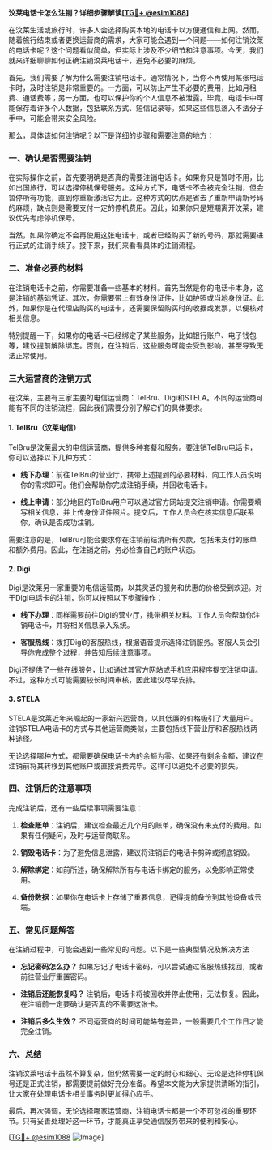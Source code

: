 **汶莱电话卡怎么注销？详细步骤解读[[TG💪+ @esim1088](https://t.me/s/esim1088)]**

在汶莱生活或旅行时，许多人会选择购买本地的电话卡以方便通信和上网。然而，随着旅行结束或者更换运营商的需求，大家可能会遇到一个问题——如何注销汶莱的电话卡呢？这个问题看似简单，但实际上涉及不少细节和注意事项。今天，我们就来详细聊聊如何正确注销汶莱电话卡，避免不必要的麻烦。

首先，我们需要了解为什么需要注销电话卡。通常情况下，当你不再使用某张电话卡时，及时注销是非常重要的。一方面，可以防止产生不必要的费用，比如月租费、通话费等；另一方面，也可以保护你的个人信息不被泄露。毕竟，电话卡中可能保存着许多个人数据，包括联系方式、短信记录等。如果这些信息落入不法分子手中，可能会带来安全风险。

那么，具体该如何注销呢？以下是详细的步骤和需要注意的地方：

### 一、确认是否需要注销

在实际操作之前，首先要明确是否真的需要注销电话卡。如果你只是暂时不用，比如出国旅行，可以选择停机保号服务。这种方式下，电话卡不会被完全注销，但会暂停所有功能，直到你重新激活它为止。这种方式的优点是省去了重新申请新号码的麻烦，缺点则是需要支付一定的停机费用。因此，如果你只是短期离开汶莱，建议优先考虑停机保号。

当然，如果你确定不会再使用这张电话卡，或者已经购买了新的号码，那就需要进行正式的注销手续了。接下来，我们来看看具体的注销流程。

### 二、准备必要的材料

在注销电话卡之前，你需要准备一些基本的材料。首先当然是你的电话卡本身，这是注销的基础凭证。其次，你需要带上有效身份证件，比如护照或当地身份证。此外，如果你是在代理店购买的电话卡，还需要保留购买时的收据或发票，以便核对相关信息。

特别提醒一下，如果你的电话卡已经绑定了某些服务，比如银行账户、电子钱包等，建议提前解除绑定。否则，在注销后，这些服务可能会受到影响，甚至导致无法正常使用。

### 三大运营商的注销方式

在汶莱，主要有三家主要的电信运营商：TelBru、Digi和STELA。不同的运营商可能有不同的注销流程，因此我们需要分别了解它们的具体要求。

#### 1. TelBru（汶莱电信）

TelBru是汶莱最大的电信运营商，提供多种套餐和服务。要注销TelBru电话卡，你可以选择以下几种方式：

- **线下办理**：前往TelBru的营业厅，携带上述提到的必要材料，向工作人员说明你的需求即可。他们会帮助你完成注销手续，并回收电话卡。
  
- **线上申请**：部分地区的TelBru用户可以通过官方网站提交注销申请。你需要填写相关信息，并上传身份证件照片。提交后，工作人员会在核实信息后联系你，确认是否成功注销。

需要注意的是，TelBru可能会要求你在注销前结清所有欠款，包括未支付的账单和额外费用。因此，在注销之前，务必检查自己的账户状态。

#### 2. Digi

Digi是汶莱另一家重要的电信运营商，以其灵活的服务和优惠的价格受到欢迎。对于Digi电话卡的注销，你可以按照以下步骤操作：

- **线下办理**：同样需要前往Digi的营业厅，携带相关材料。工作人员会帮助你注销电话卡，并将相关信息录入系统。

- **客服热线**：拨打Digi的客服热线，根据语音提示选择注销服务。客服人员会引导你完成整个过程，并告知后续注意事项。

Digi还提供了一些在线服务，比如通过其官方网站或手机应用程序提交注销申请。不过，这种方式可能需要较长时间审核，因此建议尽早安排。

#### 3. STELA

STELA是汶莱近年来崛起的一家新兴运营商，以其低廉的价格吸引了大量用户。注销STELA电话卡的方式与其他运营商类似，主要包括线下营业厅和客服热线两种途径。

无论选择哪种方式，都需要确保电话卡内的余额为零。如果还有剩余金额，建议在注销前将其转移到其他账户或直接消费完毕。这样可以避免不必要的损失。

### 四、注销后的注意事项

完成注销后，还有一些后续事项需要注意：

1. **检查账单**：注销后，建议检查最近几个月的账单，确保没有未支付的费用。如果有任何疑问，及时与运营商联系。

2. **销毁电话卡**：为了避免信息泄露，建议将注销后的电话卡剪碎或彻底销毁。

3. **解除绑定**：如前所述，确保解除所有与电话卡绑定的服务，以免影响正常使用。

4. **备份数据**：如果你在电话卡上存储了重要信息，记得提前备份到其他设备或云端。

### 五、常见问题解答

在注销过程中，可能会遇到一些常见的问题。以下是一些典型情况及解决方法：

- **忘记密码怎么办？**
  如果忘记了电话卡密码，可以尝试通过客服热线找回，或者前往营业厅重置密码。

- **注销后还能恢复吗？**
  注销后，电话卡将被回收并停止使用，无法恢复。因此，在注销前一定要确认是否真的不需要这张卡。

- **注销后多久生效？**
  不同运营商的时间可能略有差异，一般需要几个工作日才能完全注销。

### 六、总结

注销汶莱电话卡虽然不算复杂，但仍然需要一定的耐心和细心。无论是选择停机保号还是正式注销，都需要提前做好充分准备。希望本文能为大家提供清晰的指引，让大家在处理电话卡相关事务时更加得心应手。

最后，再次强调，无论选择哪家运营商，注销电话卡都是一个不可忽视的重要环节。只有妥善处理好这一环节，才能真正享受通信服务带来的便利和安心。

[[TG💪+ @esim1088](https://t.me/s/esim1088) ![Image](https://i.postimg.cc/4NQfJmqS/Snipaste-2025-05-13-00-14-12.png)]